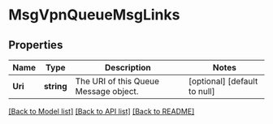 # MsgVpnQueueMsgLinks

## Properties
Name | Type | Description | Notes
------------ | ------------- | ------------- | -------------
**Uri** | **string** | The URI of this Queue Message object. | [optional] [default to null]

[[Back to Model list]](../README.md#documentation-for-models) [[Back to API list]](../README.md#documentation-for-api-endpoints) [[Back to README]](../README.md)


